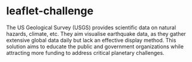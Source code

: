 # leaflet-challenge
The US Geological Survey (USGS) provides scientific data on natural hazards, climate, etc. They aim visualise earthquake data, as they gather extensive global data daily but lack an effective display method. This solution aims to educate the public and government organizations while attracting more funding to address critical planetary challenges.
